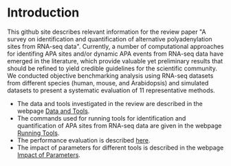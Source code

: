 Introduction
====================
This github site describes relevant information for the review paper "A survey on identification and quantification of alternative polyadenylation sites from RNA-seq data". Currently, a number of computational approaches for identifing APA sites and/or dynamic APA events from RNA-seq data have emerged in the literature, which provide valuable yet preliminary results that should be refined to yield credible guidelines for the scientific community. We conducted objective benchmarking analysis using RNA-seq datasets from different species (human, mouse, and Arabidopsis) and simulated datasets to present a systematic evaluation of 11 representative methods.  
* The data and tools investigated in the review are described in the webpage [Data and Tools](https://github.com/BMILAB/APAsurvey/blob/master/Data%20and%20Tools.md).  
* The commands used for running tools for identification and quantification of APA sites from RNA-seq data are given in the webpage [Running Tools](https://github.com/BMILAB/APAsurvey/blob/master/Running%20Tools.md).  
* The performance evaluation is described [here](https://github.com/BMILAB/APAsurvey/blob/master/Performance%20Evaluation.md).  
* The impact of parameters for different tools is described in the webpage [Impact of Parameters](https://github.com/BMILAB/APAsurvey/blob/master/Impact%20of%20Parameters.md).   
